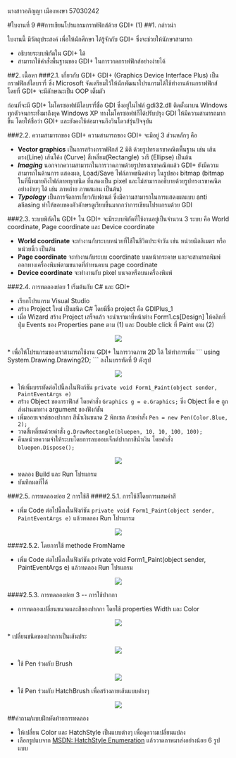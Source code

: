 
นางสาวอภิญญา เมืองพงษา 57030242 

#ใบงานที่ 9
##การเขียนโปรแกรมกราฟฟิกส์ด้วย GDI+ (1)
##1.	กล่าวนำ

ใบงานนี้ มีวัตถุประสงค์ เพื่อให้นักศึกษา ได้รู้จักกับ GDI+ ซึ่งจะช่วยให้นักษาสามารถ

* อธิบายระบบพิกัดใน  GDI+ ได้
* สามารถใช้คำสั่งพื้นฐานของ GDI+ ในการวาดกราฟฟิกส์อย่างง่ายได้

##2.	เนื้อหา
###2.1.	เกี่ยวกับ GDI+
GDI+ (Graphics Device Interface Plus) เป็นกราฟฟิกส์ไลบรารี่ ซึ่ง Microsoft จัดเตรียมไว้ให้นักพัฒนาโปรแกรมได้ใช้ทำงานด้านกราฟฟิกส์ โดยที่ GDI+ จะมีลักษณะเป็น OOP เต็มตัว 

ก่อนที่จะมี GDI+ ไมโครซอฟท์มีไลบรารี่ชื่อ GDI ซึ่งอยู่ในไฟล์ gdi32.dll ติดตั้งมาบน Windows ทุกตัวจนกระทั่งมาถึงยุค Windows XP ทางไมโครซอฟท์ก็ได้ปรับปรุง GDI ให้มีความสามารถมากขึ้น โดยให้ชื่อว่า GDI+ และยังคงใช้ต่อมาจนถึงวินโดวส์รุ่นปัจจุบัน

###2.2.	ความสามารถของ GDI+ 
ความสามารถของ GDI+ จะมีอยู่ 3 ส่วนหลักๆ คือ
* **Vector graphics** เป็นการสร้างกราฟฟิกส์ 2 มิติ ด้วยรูปทรงเรขาคณิตพื้นฐาน เช่น เส้นตรง(Line) เส้นโค้ง (Curve)  สี่เหลี่ยม(Rectangle) วงรี (Ellipse) เป็นต้น 
* ***Imaging*** นอกจากความสามารถในการวาดภาพด้วยรูปทรงเรขาคณิตแล้ว GDI+ ยังมีความสามารถในด้านการ แสดงผล, Load/Save ไฟล์ภาพชนิดต่างๆ ในรูปของ bitmap (bitmap ในที่นี้หมายถึงไฟล์ภาพทุกชนิด ที่แสดงเป็น pixel และไม่สามารถอธิบายด้วยรูปทรงเรขาคณิตอย่างง่ายๆ ได้ เช่น ภาพถ่าย ภาพสแกน เป็นต้น)  
* ***Typology*** เป็นการจัดการเกี่ยวกับฟอนต์ ซึ่งมีความสามารถในการแสดงผลแบบ anti aliasing ทำให้ขอบของตัวอักษรดูเรียบขึ้นมากกว่าการเขียนโปรแกรมด้วย GDI 

###2.3.	ระบบพิกัดใน GDI+
ใน GDI+ จะมีระบบพิกัดที่ใช้งานอยู่เป็นจำนวน 3 ระบบ คือ World coordinate, Page coordinate และ Device coordinate

* **World coordinate** จะทำงานกับระบบหน่วยที่ใช้ในชีวิตประจำวัน เช่น หน่วยมิลลิเมตร หรือ หน่วยนิ้ว เป็นต้น
* **Page coordinate** จะทำงานกับระบบ coordinate บนหน้ากระดาษ และจะสามารถพิมพ์ออกทางเครื่องพิมพ์ตามขนาดที่กำหนดบน page coordinate
* **Device coordinate** จะทำงานกับ pixel บนจอหรือบนเครื่องพิมพ์

###2.4.	การทดลองย่อย 1   เริ่มต้นกับ C# และ GDI+
* เรียกโปรแกรม Visual Studio
 * สร้าง Project ใหม่ เป็นชนิด C# โดยมีชื่อ project คือ GDIPlus_1
* เมื่อ Wizard สร้าง Project เสร็จแล้ว จะนำเรามาที่หน้าต่าง Form1.cs[Design] ให้คลิกที่ปุ่ม Events ของ Properties pane ตาม (1) และ Double click ที่ Paint ตาม (2)

<p align="center">
<img src="https://github.com/Desktop-Programming-Lab-2559/LAB-09/blob/master/imgs/lab9-1.png">
</p> 
* เพื่อให้โปรแกรมของเราสามารถใช้งาน GDI+ ในการวาดภาพ 2D ได้ ให้ทำการเพิ่ม ```  using System.Drawing.Drawing2D; ``` ลงในบรรทัดที่ 9 ดังรูป 
<p align="center">
<img src="https://github.com/Desktop-Programming-Lab-2559/LAB-09/blob/master/imgs/lab9-2.png">
</p> 

* ให้เพิ่มบรรทัดต่อไปนี้ลงในฟังก์ชัน ```private void Form1_Paint(object sender, PaintEventArgs e)```
 * สร้าง Object ของกราฟิกส์ โดยคำสั่ง  ```Graphics g = e.Graphics;``` ซึ่ง Object ชื่อ e ถูกส่งผ่านมาทาง argument ของฟังก์ชัน
 * เพิ่มออบเจกต์ของปากกา สีน้ำเงินขนาด 2 พิกเซล ด้วยคำสั่ง ```Pen = new Pen(Color.Blue, 2);```
 * วาดสี่เหลี่ยมด้วยคำสั่ง ```g.DrawRectangle(bluepen, 10, 10, 100, 100);```
 * คืนหน่วยความจำให้ระบบโดยการลบออบเจ็กต์ปากกาสีน้ำเงิน โดยคำสั่ง ```bluepen.Dispose();```

<p align="center">
<img src="https://github.com/Desktop-Programming-Lab-2559/LAB-09/blob/master/imgs/lab9-3.png">
</p> 
 
 * ทดลอง Build และ Run โปรแกรม
 * บันทึกผลที่ได้

###2.5.	การทดลองย่อย 2  การใช้สี
####2.5.1.	การใช้สีโดยการผสมค่าสี
* เพิ่ม Code ต่อไปนี้ลงในฟังก์ชัน ```private void Form1_Paint(object sender, PaintEventArgs e)``` แล้วทดลอง Run โปรแกรม

<p align="center">
<img src="https://github.com/Desktop-Programming-Lab-2559/LAB-09/blob/master/imgs/lab9-4.png">
</p> 
 
####2.5.2.	โดยการใช้ methode FromName 
* เพิ่ม Code ต่อไปนี้ลงในฟังก์ชัน private void Form1_Paint(object sender, PaintEventArgs e) แล้วทดลอง Run โปรแกรม
 <p align="center">
<img src="https://github.com/Desktop-Programming-Lab-2559/LAB-09/blob/master/imgs/lab9-5.png">
</p> 

####2.5.3. การทดลองย่อย 3  -- การใช้ปากกา
* การทดลองเปลี่ยนขนาดและสีของปากกา โดยใช้ properties Width และ Color
<p align="center">
<img src="https://github.com/Desktop-Programming-Lab-2559/LAB-09/blob/master/imgs/lab9-6.png">
</p> 
* เปลี่ยนชนิดของปากกาเป็นเส้นประ
<p align="center">
<img src="https://github.com/Desktop-Programming-Lab-2559/LAB-09/blob/master/imgs/lab9-7.png">
</p> 

* ใช้ Pen ร่วมกับ Brush  
 <p align="center">
<img src="https://github.com/Desktop-Programming-Lab-2559/LAB-09/blob/master/imgs/lab9-8.png">
</p> 

* ใช้ Pen ร่วมกับ HatchBrush  เพื่อสร้างลายเส้นแบบต่างๆ
 <p align="center">
<img src="https://github.com/Desktop-Programming-Lab-2559/LAB-09/blob/master/imgs/lab9-9.png">
</p> 
 

##คำถาม/แบบฝึกหัดท้ายการทดลอง
* ให้เปลี่ยน Color และ HatchStyle เป็นแบบต่างๆ เพื่อดูความเปลี่ยนแปลง 
 * เลือกรูปแบจาก [MSDN: HatchStyle Enumeration](https://msdn.microsoft.com/en-us/library/system.drawing.drawing2d.hatchstyle(v=vs.110).aspx) แล้ววาดภาพมาส่งอย่างน้อย 6 รูปแบบ 
